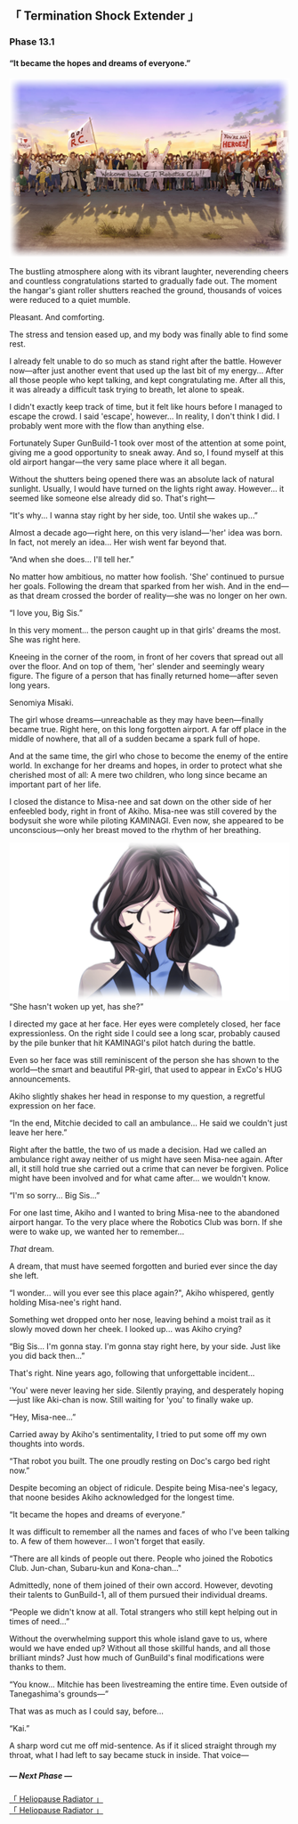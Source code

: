 <link rel="stylesheet" href="libs/fontawesome/css/fontawesome.min.css">
<link rel="stylesheet" href="libs/st-action-panel/st-action-panel.css">

<link rel="stylesheet" href="Phase 13.fonts.roboto.css">
<link rel="stylesheet" href="Phase 13.fonts.opensans.css">
<link rel="stylesheet" href="Phase 13.fonts.sourcesanspro.css">
<link rel="stylesheet" href="Phase 13.fonts.notosans.css">
<link rel="stylesheet" href="Phase 13.fonts.berenis.css">
<link rel="stylesheet" href="Phase 13.fonts.futura.css">
<link rel="stylesheet" href="Phase 13.styles.story.general.css">
<link rel="stylesheet" href="Phase 13.styles.story.css">
<link rel="stylesheet" href="Phase 13.styles.twipo.css">
<link rel="stylesheet" href="Phase 13.styles.headers.css">
<link rel="stylesheet" href="Phase 13.styles.text.css">
<link rel="stylesheet" href="Phase 13.styles.actionpanel.css">
<link rel="stylesheet" href="Phase 13.styles.responsive.css">

<div id="actionpanel"></div>

<div class="story-text">

<div class="story-chapter-fadein story-chapter-fade"></div>
<div class="story-chapter-phase"></div>
<div class="story-chapter">

## 「 Termination Shock Extender 」
### Phase 13.1
#### “It became the hopes and dreams of everyone.”

<div class="story-chapter-text">

<div class="story-image"><img src="images/EV_ZZZ017A.PNG"></div>

The bustling atmosphere along with its vibrant laughter, neverending cheers and countless congratulations started to gradually fade out. The moment the hangar's giant roller shutters reached the ground, thousands of voices were reduced to a quiet mumble.

<div class="text-italic">Pleasant. And comforting.</div>

The stress and tension eased up, and my body was finally able to find some rest.

I already felt unable to do so much as stand right after the battle. However now—after just another event that used up the last bit of my energy... After all those people who kept talking, and kept congratulating me. After all this, it was already a difficult task trying to breath, let alone to speak.

I didn't exactly keep track of time, but it felt like hours before I managed to escape the crowd. I said 'escape', however... In reality, I don't think I did. I probably went more with the flow than anything else.

Fortunately Super GunBuild-1 took over most of the attention at some point, giving me a good opportunity to sneak away. And so, I found myself at this old airport hangar—the very same place where it all began.

Without the shutters being opened there was an absolute lack of natural sunlight. Usually, I would have turned on the lights right away. However... it seemed like someone else already did so. That's right—

<div class="text-italic-quoted">“It's why... I wanna stay right by her side, too. Until she wakes up...”</div>

Almost a decade ago—right here, on this very island—'her' idea was born. In fact, not merely an idea... Her wish went far beyond that.

<div class="text-italic-quoted">“And when she does... I'll tell her.”</div>

No matter how ambitious, no matter how foolish. 'She' continued to pursue her goals. Following the dream that sparked from her wish. And in the end—as that dream crossed the border of reality—she was no longer on her own.

<div class="text-italic-quoted">“I love you, Big Sis.”</div>

In this very moment... the person caught up in that girls' dreams the most. She was right here.

Kneeing in the corner of the room, in front of her covers that spread out all over the floor. And on top of them, 'her' slender and seemingly weary figure. The figure of a person that has finally returned home—after seven long years.

<div class="text-italic">Senomiya Misaki.</div>

The girl whose dreams—unreachable as they may have been—finally became true. Right here, on this long forgotten airport. A far off place in the middle of nowhere, that all of a sudden became a spark full of hope.

And at the same time, the girl who chose to become the enemy of the entire world. In exchange for her dreams and hopes, in order to protect what she cherished most of all: A mere two children, who long since became an important part of her life.

I closed the distance to <span id="misanee" class="text-glossary">Misa-nee</span> and sat down on the other side of her enfeebled body, right in front of Akiho. Misa-nee was still covered by the bodysuit she wore while piloting KAMINAGI. Even now, she appeared to be unconscious—only her breast moved to the rhythm of her breathing.

<div class="story-image"><img src="images/EV_MIS020D1_2.png"></div>

<div class="text-quoted">“She hasn't woken up yet, has she?”</div>

I directed my gace at her face. Her eyes were completely closed, her face expressionless. On the right side I could see a long scar, probably caused by the pile bunker that hit KAMINAGI's pilot hatch during the battle.

Even so her face was still reminiscent of the person she has shown to the world—the smart and beautiful PR-girl, that used to appear in ExCo's HUG announcements.

Akiho slightly shakes her head in response to my question, a regretful expression on her face.

<div class="text-quoted">“In the end, Mitchie decided to call an ambulance... He said we couldn't just leave her here.”</div>

Right after the battle, the two of us made a decision. Had we called an ambulance right away neither of us might have seen Misa-nee again. After all, it still hold true she carried out a crime that can never be forgiven. Police might have been involved and for what came after... we wouldn't know.

<div class="text-quoted">“I'm so sorry... Big Sis...”</div>

For one last time, Akiho and I wanted to bring Misa-nee to the abandoned airport hangar. To the very place where the Robotics Club was born. If she were to wake up, we wanted her to remember... 

*That* dream.

A dream, that must have seemed forgotten and buried ever since the day she left.

<span class="text-quoted-inline">“I wonder... will you ever see this place again?"</span>, Akiho whispered, gently holding Misa-nee's right hand.

Something wet dropped onto her nose, leaving behind a moist trail as it slowly moved down her cheek. I looked up... was Akiho crying?

<div class="text-quoted">“Big Sis... I'm gonna stay. I'm gonna stay right here, by your side. Just like you did back then...”</div>

That's right. Nine years ago, following that unforgettable incident...

'You' were never leaving her side. Silently praying, and desperately hoping—just like Aki-chan is now. Still waiting for 'you' to finally wake up.

<div class="text-quoted">“Hey, Misa-nee...”</div>

Carried away by Akiho's sentimentality, I tried to put some off my own thoughts into words.

<div class="text-quoted">“That robot you built. The one proudly resting on Doc's cargo bed right now.”</div>

Despite becoming an object of ridicule. Despite being Misa-nee's legacy, that noone besides Akiho acknowledged for the longest time.

<div class="text-quoted">“It became the hopes and dreams of everyone.”</div>

It was difficult to remember all the names and faces of who I've been talking to. A few of them however... I won't forget that easily.

<div class="text-quoted">“There are all kinds of people out there. People who joined the Robotics Club. Jun-chan, Subaru-kun and Kona-chan..."</div> 

Admittedly, none of them joined of their own accord. However, devoting their talents to GunBuild-1, all of them pursued their individual dreams.

<div class="text-quoted">“People we didn't know at all. Total strangers who still kept helping out in times of need...”</div>

Without the overwhelming support this whole island gave to us, where would we have ended up? Without all those skillful hands, and all those brilliant minds? Just how much of GunBuild's final modifications were thanks to them.

<div class="text-quoted">“You know... Mitchie has been livestreaming the entire time. Even outside of Tanegashima's grounds—”</div>

That was as much as I could say, before...

<div class="text-quoted">“Kai.”</div>

A sharp word cut me off mid-sentence. As if it sliced straight through my throat, what I had left to say became stuck in inside. That voice—

</div>
</div>

<div class="story-chapter-fadeout story-chapter-fade"></div>


##### — Next Phase —
<div class="h5"><a href="Phase 13.2.html">「 Heliopause Radiator 」</a></div>
<div class="h5-white"><a href="Phase 13.2.html">「 Heliopause Radiator 」</a></div>

</div>

<script src="libs/popper.js"></script>
<script src="libs/tippy.js"></script>
<script src="libs/jquery.js"></script>
<script src="libs/st-action-panel/st-action-panel.js"></script>

<script src="Phase 13.scripts.glossary.js"></script>
<script src="Phase 13.scripts.actionpanel.js"></script>